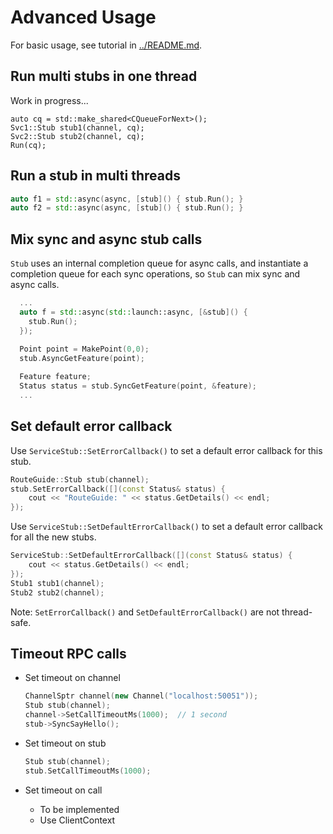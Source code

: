 # Advanced Usage
For basic usage, see tutorial in [../README.md](../README.md).

## Run multi stubs in one thread
Work in progress...
```
auto cq = std::make_shared<CQueueForNext>();
Svc1::Stub stub1(channel, cq);
Svc2::Stub stub2(channel, cq);
Run(cq);
```

## Run a stub in multi threads
```cpp
auto f1 = std::async(async, [stub]() { stub.Run(); }
auto f2 = std::async(async, [stub]() { stub.Run(); }
```

## Mix sync and async stub calls

```Stub``` uses an internal completion queue for async calls,
 and instantiate a completion queue for each sync operations,
 so ```Stub``` can mix sync and async calls.

```cpp
  ...
  auto f = std::async(std::launch::async, [&stub]() { 
    stub.Run();
  });

  Point point = MakePoint(0,0);
  stub.AsyncGetFeature(point);
  
  Feature feature;
  Status status = stub.SyncGetFeature(point, &feature);
  ...
```

## Set default error callback
Use ```ServiceStub::SetErrorCallback()``` to set a default error callback for this stub.
```cpp
RouteGuide::Stub stub(channel);
stub.SetErrorCallback([](const Status& status) {
	cout << "RouteGuide: " << status.GetDetails() << endl;
});
```

Use ```ServiceStub::SetDefaultErrorCallback()``` to set a default error callback for all the new stubs.
```cpp
ServiceStub::SetDefaultErrorCallback([](const Status& status) {
	cout << status.GetDetails() << endl;
});
Stub1 stub1(channel);
Stub2 stub2(channel);
```

Note: ```SetErrorCallback()``` and ```SetDefaultErrorCallback()``` are not thread-safe.

## Timeout RPC calls

* Set timeout on channel
	```cpp
	ChannelSptr channel(new Channel("localhost:50051"));
	Stub stub(channel);
	channel->SetCallTimeoutMs(1000);  // 1 second
	stub->SyncSayHello();
	```
	
* Set timeout on stub
	```cpp
	Stub stub(channel);
	stub.SetCallTimeoutMs(1000);
	```

* Set timeout on call
	+ To be implemented
	+ Use ClientContext
	
